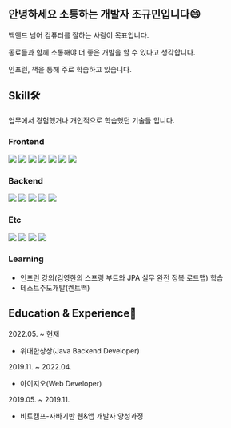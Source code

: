 ## 안녕하세요 소통하는 개발자 조규민입니다😄
백엔드 넘어 컴퓨터를 잘하는 사람이 목표입니다.

동료들과 함께 소통해야 더 좋은 개발을 할 수 있다고 생각합니다.

인프런, 책을 통해 주로 학습하고 있습니다.

## Skill🛠
업무에서 경험했거나 개인적으로 학습했던 기술들 입니다.

### Frontend
<img src="https://img.shields.io/badge/%20-HTML-EC4D4D"/> <img src="https://img.shields.io/badge/%20-CSS-71D8EC"/> <img src="https://img.shields.io/badge/%20-ES6-F6F63F"/> <img src="https://img.shields.io/badge/%20-Vue-7DF06B"/> <img src="https://img.shields.io/badge/%20-JSP-F65D90"/> <img src="https://img.shields.io/badge/%20-Thymeleaf-2FAE48"/> <img src="https://img.shields.io/badge/%20-OZ Report-F7A94E"/>

### Backend
<img src="https://img.shields.io/badge/%20-Java-orange"/> <img src="https://img.shields.io/badge/%20-Spring Framework-green"/> <img src="https://img.shields.io/badge/%20-SpringBoot-green"/> <img src="https://img.shields.io/badge/%20-MyBatis-blue"/> <img src="https://img.shields.io/badge/%20-Oracle-yellow"/>

### Etc
<img src="https://img.shields.io/badge/%20-Git-F3838E"/> <img src="https://img.shields.io/badge/%20-SVN-gray"/> <img src="https://img.shields.io/badge/%20-Apache Tomcat-ECDB40"/> <img src="https://img.shields.io/badge/%20-Resin-3C65D5"/>

### Learning
- 인프런 강의(김영한의 스프링 부트와 JPA 실무 완전 정복 로드맵) 학습
- 테스트주도개발(켄트백)

## Education & Experience📗
2022.05. ~ 현재
- 위대한상상(Java Backend Developer)

2019.11. ~ 2022.04.
- 아이지오(Web Developer)

2019.05. ~ 2019.11.
- 비트캠프-자바기반 웹&앱 개발자 양성과정

<!--
**kyumincho/kyumincho** is a ✨ _special_ ✨ repository because its `README.md` (this file) appears on your GitHub profile.

Here are some ideas to get you started:

- 🔭 I’m currently working on ...
- 🌱 I’m currently learning ...
- 👯 I’m looking to collaborate on ...
- 🤔 I’m looking for help with ...
- 💬 Ask me about ...
- 📫 How to reach me: ...
- 😄 Pronouns: ...
- ⚡ Fun fact: ...
-->
